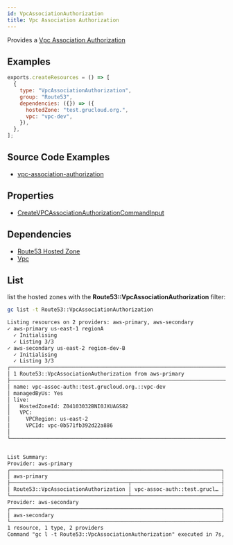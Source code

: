 ```yaml
---
id: VpcAssociationAuthorization
title: Vpc Association Authorization
---
```


Provides a [Vpc Association Authorization](https://console.aws.amazon.com/route53/v2/home#Dashboard)

## Examples

```js
exports.createResources = () => [
  {
    type: "VpcAssociationAuthorization",
    group: "Route53",
    dependencies: ({}) => ({
      hostedZone: "test.grucloud.org.",
      vpc: "vpc-dev",
    }),
  },
];
```

## Source Code Examples

- [vpc-association-authorization](https://github.com/grucloud/grucloud/tree/main/examples/aws/Route53/vpc-association-authorization)

## Properties

- [CreateVPCAssociationAuthorizationCommandInput](https://docs.aws.amazon.com/AWSJavaScriptSDK/v3/latest/clients/client-route-53/interfaces/createvpcassociationauthorizationcommandinput.html)

## Dependencies

- [Route53 Hosted Zone](./HostedZone.md)
- [Vpc](../EC2/Vpc.md)

## List

list the hosted zones with the **Route53::VpcAssociationAuthorization** filter:

```sh
gc list -t Route53::VpcAssociationAuthorization
```

```txt
Listing resources on 2 providers: aws-primary, aws-secondary
✓ aws-primary us-east-1 regionA
  ✓ Initialising
  ✓ Listing 3/3
✓ aws-secondary us-east-2 region-dev-B
  ✓ Initialising
  ✓ Listing 3/3
┌─────────────────────────────────────────────────────────────────────┐
│ 1 Route53::VpcAssociationAuthorization from aws-primary             │
├─────────────────────────────────────────────────────────────────────┤
│ name: vpc-assoc-auth::test.grucloud.org.::vpc-dev                   │
│ managedByUs: Yes                                                    │
│ live:                                                               │
│   HostedZoneId: Z04103032BNI0JXUAGS82                               │
│   VPC:                                                              │
│     VPCRegion: us-east-2                                            │
│     VPCId: vpc-0b571fb392d22a886                                    │
│                                                                     │
└─────────────────────────────────────────────────────────────────────┘


List Summary:
Provider: aws-primary
┌────────────────────────────────────────────────────────────────────┐
│ aws-primary                                                        │
├──────────────────────────────────────┬─────────────────────────────┤
│ Route53::VpcAssociationAuthorization │ vpc-assoc-auth::test.grucl… │
└──────────────────────────────────────┴─────────────────────────────┘
Provider: aws-secondary
┌────────────────────────────────────────────────────────────────────┐
│ aws-secondary                                                      │
└────────────────────────────────────────────────────────────────────┘
1 resource, 1 type, 2 providers
Command "gc l -t Route53::VpcAssociationAuthorization" executed in 7s, 117 MB
```
